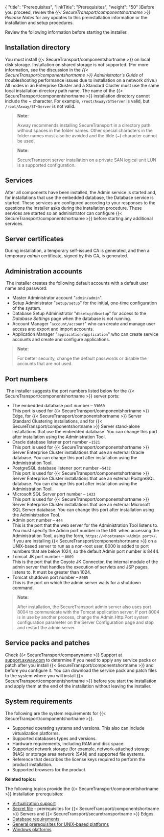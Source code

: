 {
    "title": "Prerequisites",
    "linkTitle": "Prerequisites",
    "weight": "50"
}Before you proceed, review the *{{< SecureTransport/componentshortname  >}} Release Notes* for any updates to this preinstallation information or the installation and setup procedures.

Review the following information before starting the installer.

## Installation directory

You must install {{< SecureTransport/componentshortname  >}} on local disk storage. Installation on shared storage is not supported. (For more information, see the discussion in the *{{< SecureTransport/componentshortname  >}} Administrator's Guide* of troubleshooting performance issues due to installation on a network drive.) All nodes in an Enterprise Cluster and a Standard Cluster must use the same local installation directory path name. The name of the {{< SecureTransport/componentshortname  >}} installation directory cannot include the ~ character. For example, `/root/Axway/STServer` is valid, but `/root/Axway/ST~Server` is not valid.

> **Note:**
>
> Axway recommends installing SecureTransport in a directory path without spaces in the folder names. Other special characters in the folder names must also be avoided and the tilde (~) character cannot be used.

> **Note:**
>
> SecureTransport server installation on a private SAN logical unit LUN is a supported configuration.

## Services

After all components have been installed, the Admin service is started and, for installations that use the embedded database, the Database service is started. These services are configured according to your responses to the questions the installer asks during the installation procedure. These services are started so an administrator can configure {{< SecureTransport/componentshortname  >}} before starting any additional services.

## Server certificates

During installation, a temporary self-issued CA is generated, and then a temporary *admin* certificate, signed by this CA, is generated.

## Administration accounts

 The installer creates the following default accounts with a default user name and password:

-   Master Administrator account "`admin/admin`".
-   Setup Administrator "`setup/setup`" for the initial, one-time configuration of the system.
-   Database Setup Administrator "`dbsetup/dbsetup`" for access to the *Database Settings* page when the database is not running.
-   Account Manager "`account/account`" who can create and manage user access and export and import accounts.
-   Application Manager "`application/application`" who can create service accounts and create and configure applications.

> **Note:**
>
> For better security, change the default passwords or disable the accounts that are not used.

## Port numbers

 The installer suggests the port numbers listed below for the {{< SecureTransport/componentshortname  >}} server ports:

-   The embedded database port number – `33060`  
    This port is used for {{< SecureTransport/componentshortname >}} Edge, for {{< SecureTransport/componentshortname >}} Server Standard Clustering installations, and for {{< SecureTransport/componentshortname >}} Server stand-alone installations that use the embedded database. You can change this port after installation using the Administration Tool.
-   Oracle database listener port number –`1521`  
    This port is used for {{< SecureTransport/componentshortname >}} Server Enterprise Cluster installations that use an external Oracle database. You can change this port after installation using the Administration Tool.
-   PostgreSQL database listener port number –`5432`  
    This port is used for {{< SecureTransport/componentshortname >}} Server Enterprise Cluster installations that use an external PostgreSQL database. You can change this port after installation using the Administration Tool.
-   Microsoft SQL Server port number – `1433`  
    This port is used for {{< SecureTransport/componentshortname >}} Server Enterprise Cluster installations that use an external Microsoft SQL Server database. You can change this port after installation using the Administration Tool.
-   Admin port number – `444`  
    This is the port that the web server for the Administration Tool listens to. You must specify the Admin port number in the URL when accessing the Administration Tool, using the form, `https://<hostname>:<Admin port>/`. If you are installing {{< SecureTransport/componentshortname >}} on a UNIX-based server to run as a non-root user, 8000 is added to port numbers that are below 1024, so the default Admin port number is 8444.
-   Tomcat JK port number – `8009`  
    This is the port that the Coyote JK Connector, the internal module of the admin server that handles the execution of servlets and JSP pages, listens to. It must be greater than 1024.
-   Tomcat shutdown port number – `8005`  
    This is the port on which the admin server waits for a shutdown command.

> **Note:**
>
> After installation, the SecureTransport admin server also uses port 8004 to communicate with the Tomcat application server. If port 8004 is in use by another process, change the Admin.Http.Port system configuration parameter on the Server Configuration page and stop and restart the admin server.

## Service packs and patches

Check {{< SecureTransport/companyname  >}} Support at <a href="https://support.axway.com/" class="hyperlink">support.axway.com</a> to determine if you need to apply any service packs or patch after you install {{< SecureTransport/componentshortname  >}} and before you configure it. You can download the service pack and patch files to the system where you will install {{< SecureTransport/componentshortname  >}} before you start the installation and apply them at the end of the installation without leaving the installer.

## System requirements

The following are the system requirements for {{< SecureTransport/componentshortname  >}}.

-   Supported operating systems and versions. This also can include virtualization platforms.
-   Supported databases types and versions.
-   Hardware requirements, including RAM and disk space.
-   Supported network storage (for example, network-attached storage (NAS) or storage area network (SAN) and supported file systems.
-   Reference that describes the license keys required to perform the product installation.
-   Supported browsers for the product.

**Related topics:**

The following topics provide the {{< SecureTransport/componentshortname  >}} installation prerequisites:

-   [Virtualization support](virtualization_support)
-   [Secret file](secret_file) - prerequisites for {{< SecureTransport/componentshortname >}} Servers and {{< SecureTransport/securetransportname >}} Edges.
-   [Database requirements](database_installation_prerequisites)
-   [General prerequisites for UNIX-based platforms](installation_prerequisites_for_unix_based_servers)
-   [Windows platforms](installation_prerequisites_for_windows)
